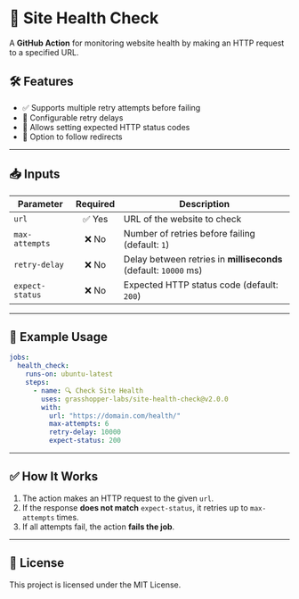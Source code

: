 # 🚀 Site Health Check

A **GitHub Action** for monitoring website health by making an HTTP request to a specified URL.

## 🛠 Features
- ✅ Supports multiple retry attempts before failing  
- 🔄 Configurable retry delays  
- 🚦 Allows setting expected HTTP status codes  
- 🔗 Option to follow redirects  

---

## 📥 Inputs

| Parameter      | Required | Description |
|---------------|:--------:|------------|
| `url`         | ✅ Yes   | URL of the website to check |
| `max-attempts` | ❌ No   | Number of retries before failing (default: `1`) |
| `retry-delay`  | ❌ No   | Delay between retries in **milliseconds** (default: `10000` ms) |
| `expect-status`  | ❌ No | Expected HTTP status code (default: `200`) |

---

## 📌 Example Usage

```yaml
jobs:
  health_check:
    runs-on: ubuntu-latest
    steps:
      - name: 🔍 Check Site Health
        uses: grasshopper-labs/site-health-check@v2.0.0
        with:
          url: "https://domain.com/health/"
          max-attempts: 6
          retry-delay: 10000
          expect-status: 200
```

---

## ✅ How It Works
1. The action makes an HTTP request to the given `url`.  
2. If the response **does not match** `expect-status`, it retries up to `max-attempts` times.  
3. If all attempts fail, the action **fails the job**.  

---

## 📜 License
This project is licensed under the MIT License.
